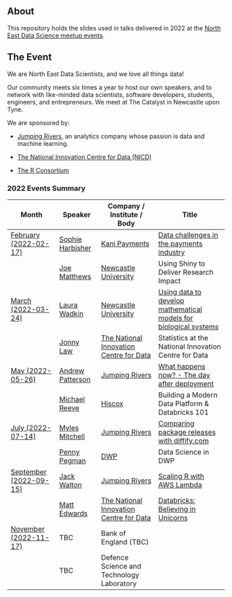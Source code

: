 ## About

This repository holds the slides used in talks delivered in 2022 at the 
[North East Data Science meetup events](https://www.meetup.com/newcastle-upon-tyne-data-science-meetup/).

## The Event

We are North East Data Scientists, and we love all things data!

Our community meets six times a year to host our own speakers, and to network
with like-minded data scientists, software developers, students, engineers, and
entrepreneurs. We meet at The Catalyst in Newcastle upon Tyne.

We are sponsored by:

- [Jumping Rivers](https://www.jumpingrivers.com/), an analytics company whose passion is data and machine learning.

- [The National Innovation Centre for Data (NICD)](https://www.nicd.org.uk/)

- [The R Consortium](https://www.r-consortium.org/)

### 2022 Events Summary

| **Month**                                                                                     | **Speaker**                                                                 | **Company / Institute / Body**                                                  | **Title**                                                        |
|-----------------------------------------------------------------------------------------------|-----------------------------------------------------------------------------|---------------------------------------------------------------------------------|------------------------------------------------------------------|
| [February (2022-02-17)](/2022-02-17/)  | [Sophie Harbisher](https://www.linkedin.com/in/sophie-harbisher-28a009135/) | [Kani Payments](https://kanipayments.com/)                                      | [Data challenges in the payments industry](/2022-02-17/2022-02-17-financial-data-reconciliation.pdf)                         |
|                                                                                               | [Joe Matthews](https://www.linkedin.com/in/joe-matthews-67a786a5/)          | [Newcastle University](https://www.ncl.ac.uk/)                                  | Using Shiny to Deliver Research Impact                           |
| [March (2022-03-24)](/2022-03-24/)     | [Laura Wadkin](https://www.linkedin.com/in/laura-e-wadkin-285473108/)       | [Newcastle University](https://www.ncl.ac.uk/)                                  | [Using data to develop mathematical models for biological systems](/2022-03-24/2022-03-24-data-to-develop-models-for-bio-systems.pdf) |
|                                                                                               | [Jonny Law](https://www.linkedin.com/in/jonny-law-5513b554/)                | [The National Innovation Centre for Data](https://www.nicd.org.uk/)             | Statistics at the National Innovation Centre for Data            |
| [May (2022-05-26)](/2022-05-26/)       | [Andrew Patterson](https://www.linkedin.com/in/andrew-charles-patterson/)   | [Jumping Rivers](https://www.jumpingrivers.com/)                                | [What happens now? - The day after deployment](/2022-05-26/2022-05-26-shiny-in-production-what-happens-now.pdf)                     |
|                                                                                               | [Michael Reeve](https://www.linkedin.com/in/mike-reeve-97230595/)           | [Hiscox](https://www.hiscox.co.uk/)                                             | Building a Modern Data Platform & Databricks 101                 |
| [July (2022-07-14)](/2022-07-14/)      | [Myles Mitchell](https://www.linkedin.com/in/myles-mitchell-4009aa98/)      | [Jumping Rivers](https://www.jumpingrivers.com/)                                | [Comparing package releases with diffify.com](/2022-07-14/2022-07-14-comparing-package-releases-with-diffify.pdf)                      |
|                                                                                               | [Penny Pegman](https://www.linkedin.com/in/pennypegman/)                    | [DWP](https://www.gov.uk/government/organisations/department-for-work-pensions) | Data Science in DWP                                              |
| [September (2022-09-15)](/2022-09-15/README.md) | [Jack Walton](https://www.linkedin.com/in/jwalton93/)                       | [Jumping Rivers](https://www.jumpingrivers.com/)                                | [Scaling R with AWS Lambda](/2022-09-15/2022-09-15-scaling-r-with-aws-lambda.pdf)                                        |
|                                                                                               | [Matt Edwards](https://www.linkedin.com/in/matthew-edwards-930573193/)      | [The National Innovation Centre for Data](https://www.nicd.org.uk/)             | [Databricks: Believing in Unicorns](/2022-09-15/2022-09-15-databricks-believing-in-unicorns.pdf)                                |
| [November (2022-11-17)](/2022-11-17/)  | TBC                                                                         | Bank of England (TBC)                                                           |                                                                  |
|                                                                                               | TBC                                                                         | Defence Science and Technology Laboratory                                       |                                                                  |
